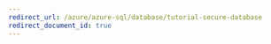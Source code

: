 ```yaml
---
redirect_url: /azure/azure-sql/database/tutorial-secure-database
redirect_document_id: true
---
```


